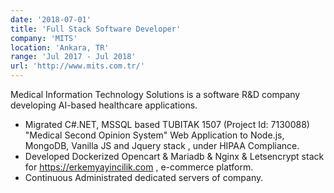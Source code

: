 ```yaml
---
date: '2018-07-01'
title: 'Full Stack Software Developer'
company: 'MITS'
location: 'Ankara, TR'
range: 'Jul 2017 - Jul 2018'
url: 'http://www.mits.com.tr/'
---
```

Medical Information Technology Solutions is a software R&D company developing AI-based healthcare applications.

- Migrated C#.NET, MSSQL based TUBITAK 1507 (Project Id: 7130088) "Medical Second Opinion System" Web Application to Node.js, MongoDB, Vanilla JS and Jquery stack , under HIPAA Compliance.
- Developed Dockerized Opencart & Mariadb & Nginx & Letsencrypt stack for https://erkemyayincilik.com , e-commerce platform.
- Continuous Administrated dedicated servers of company.